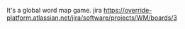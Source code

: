 It's a global word map game.
jira https://override-platform.atlassian.net/jira/software/projects/WM/boards/3
